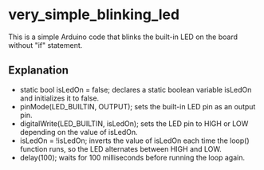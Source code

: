 # very_simple_blinking_led
This is a simple Arduino code that blinks the built-in LED on the board without "if" statement.
## Explanation
* static bool isLedOn = false; declares a static boolean variable isLedOn and initializes it to false.
* pinMode(LED_BUILTIN, OUTPUT); sets the built-in LED pin as an output pin.
* digitalWrite(LED_BUILTIN, isLedOn); sets the LED pin to HIGH or LOW depending on the value of isLedOn.
* isLedOn = !isLedOn; inverts the value of isLedOn each time the loop() function runs, so the LED alternates between HIGH and LOW.
* delay(100); waits for 100 milliseconds before running the loop again.

